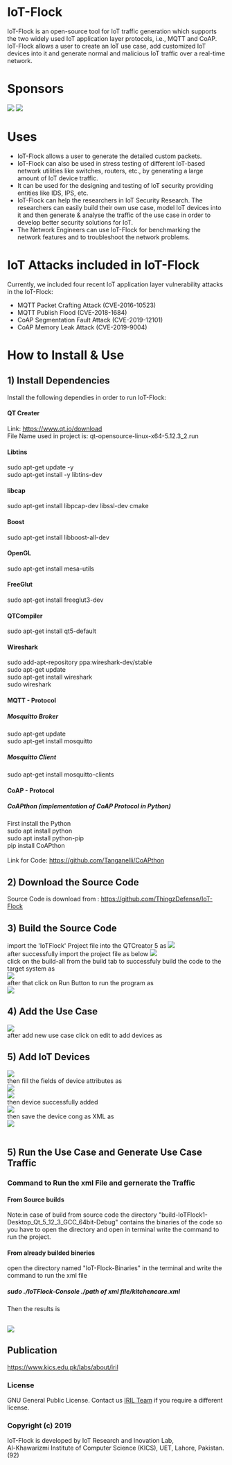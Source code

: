 
# IoT-Flock #
IoT-Flock is an open-source tool for IoT traffic generation which supports the two widely used IoT
application layer protocols, i.e., MQTT and CoAP. IoT-Flock allows a user to create an IoT use case,
add customized IoT devices into it and generate normal and malicious IoT traffic over a real-time
network.
# Sponsors #
![](Images/iril-mini.png)
![](Images/kics_logo_png-mini.png)


# Uses #
* IoT-Flock allows a user to generate the detailed custom packets.
* IoT-Flock can also be used in stress testing of different IoT-based network utilities like switches, routers, etc., by generating a large amount of IoT device traffic.
* It can be used for the designing and testing of IoT security providing entities like IDS, IPS, etc.
* IoT-Flock can help the researchers in IoT Security Research. The researchers can easily build their own use case, model IoT devices into it and then generate & analyse the traffic of the use case in order to develop better security solutions for IoT.
* The Network Engineers can use IoT-Flock for benchmarking the network features and to troubleshoot the network problems.

# IoT Attacks included in IoT-Flock #
Currently, we included four recent IoT application layer vulnerability attacks in the IoT-Flock: 
* MQTT Packet Crafting Attack (CVE-2016-10523)
* MQTT Publish Flood (CVE-2018-1684)
* CoAP Segmentation Fault Attack (CVE-2019-12101) 
* CoAP Memory Leak Attack (CVE-2019-9004)

# How to Install & Use #
## 1) Install Dependencies ##
Install the following dependies in order to run IoT-Flock:
#### QT Creater ####
Link: https://www.qt.io/download <br/>
File Name used in project is: qt-opensource-linux-x64-5.12.3_2.run
#### Libtins ####
  sudo apt-get update -y<br/>
  sudo apt-get install -y libtins-dev
#### libcap ####
  sudo apt-get install libpcap-dev libssl-dev cmake
#### Boost ####
  sudo apt-get install libboost-all-dev
#### OpenGL ####
  sudo apt-get install mesa-utils
#### FreeGlut ####
  sudo apt-get install freeglut3-dev
#### QTCompiler ####
  sudo apt-get install qt5-default
#### Wireshark ####
sudo add-apt-repository ppa:wireshark-dev/stable<br/>
sudo apt-get update<br/>
sudo apt-get install wireshark<br/>
sudo wireshark<br/>

#### MQTT - Protocol ####
##### Mosquitto Broker #####
sudo apt-get update<br/>
sudo apt-get install mosquitto
##### Mosquitto Client #####
sudo apt-get install mosquitto-clients

#### CoAP - Protocol ####
##### CoAPthon (implementation of CoAP Protocol in Python) #####
First install the Python<br/>
sudo apt install python<br/>
sudo apt install python-pip<br/>
pip install CoAPthon<br/>
<br/>Link for Code: https://github.com/Tanganelli/CoAPthon<br/>

## 2) Download the Source Code ##
Source Code is download from : https://github.com/ThingzDefense/IoT-Flock
## 3) Build the Source Code ##
import the 'IoTFlock' Project file into the QTCreator 5 as
![](Images/pic6-new.png)<br/>
after successfully import the project file as below
![](Images/pro-file.png)<br/>
click on the build-all from the build tab to successfuly build the code to the target system as<br/>
![](Images/Build-success-1.png)<br/>
after that click on Run Button to run the program as<br/>
![](Images/pic9.png)<br/>
## 4) Add the Use Case ##
![](Images/build-usecase.png)<br/>
after add new use case click on edit to add devices as
## 5) Add IoT Devices ##
![](Images/iot-device-add.png)<br/>
then fill the fields of device attributes as<br/>
![](Images/dev1.png)<br/>
![](Images/mqtt.png)<br/>
then device successfully added<br/>
![](Images/added-dev.png)<br/>
then save the device cong as XML as<br/>
![](Images/export.png)<br/>
<br/>
## 5) Run the Use Case and Generate Use Case Traffic ##
### Command to Run the xml File and gernerate the Traffic ###
#### From Source builds ####
Note:in case of build from source code the directory "build-IoTFlock1-Desktop_Qt_5_12_3_GCC_64bit-Debug" contains the binaries of the code so you have to open the directory and open in terminal write the command to run the project.
#### From already builded bineries #####
open the directory named "IoT-Flock-Binaries" in the terminal and write the command to run the xml file<br/>
##### sudo ./IoTFlock-Console ./path of xml file/kitchencare.xml #####


Then the results is

![](Images/run-xml.png)
----
## Publication ##
https://www.kics.edu.pk/labs/about/iril 
### License ### 
GNU General Public License. Contact us [IRIL Team](mailto:ghazanfar.abbas@kics.edu.pk) if you require a different license.<br/>
### Copyright (c) 2019 ###
IoT-Flock is developed by IoT Research and Inovation Lab,<br/>
Al-Khawarizmi Institute of Computer Science (KICS), UET, Lahore, Pakistan.(92)
